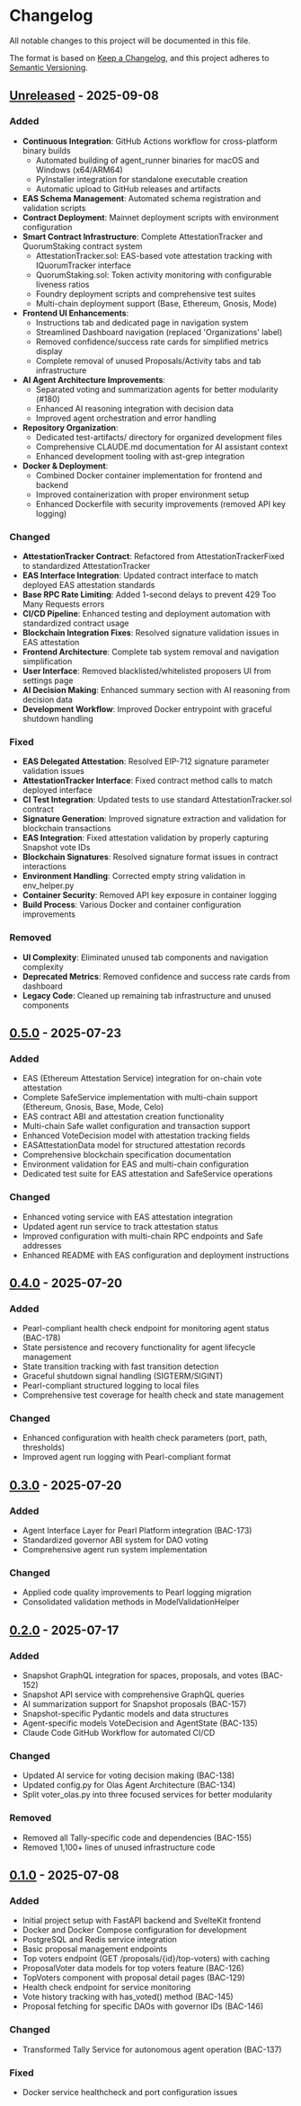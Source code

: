 # Changelog

All notable changes to this project will be documented in this file.

The format is based on [Keep a Changelog](https://keepachangelog.com/en/1.1.0/),
and this project adheres to [Semantic Versioning](https://semver.org/spec/v2.0.0.html).

## [Unreleased] - 2025-09-08

### Added
- **Continuous Integration**: GitHub Actions workflow for cross-platform binary builds
  - Automated building of agent_runner binaries for macOS and Windows (x64/ARM64)
  - PyInstaller integration for standalone executable creation
  - Automatic upload to GitHub releases and artifacts
- **EAS Schema Management**: Automated schema registration and validation scripts
- **Contract Deployment**: Mainnet deployment scripts with environment configuration
- **Smart Contract Infrastructure**: Complete AttestationTracker and QuorumStaking contract system
  - AttestationTracker.sol: EAS-based vote attestation tracking with IQuorumTracker interface
  - QuorumStaking.sol: Token activity monitoring with configurable liveness ratios
  - Foundry deployment scripts and comprehensive test suites
  - Multi-chain deployment support (Base, Ethereum, Gnosis, Mode)
- **Frontend UI Enhancements**:
  - Instructions tab and dedicated page in navigation system
  - Streamlined Dashboard navigation (replaced 'Organizations' label)
  - Removed confidence/success rate cards for simplified metrics display
  - Complete removal of unused Proposals/Activity tabs and tab infrastructure
- **AI Agent Architecture Improvements**:
  - Separated voting and summarization agents for better modularity (#180)
  - Enhanced AI reasoning integration with decision data
  - Improved agent orchestration and error handling
- **Repository Organization**:
  - Dedicated test-artifacts/ directory for organized development files
  - Comprehensive CLAUDE.md documentation for AI assistant context
  - Enhanced development tooling with ast-grep integration
- **Docker & Deployment**:
  - Combined Docker container implementation for frontend and backend
  - Improved containerization with proper environment setup
  - Enhanced Dockerfile with security improvements (removed API key logging)

### Changed
- **AttestationTracker Contract**: Refactored from AttestationTrackerFixed to standardized AttestationTracker
- **EAS Interface Integration**: Updated contract interface to match deployed EAS attestation standards
- **Base RPC Rate Limiting**: Added 1-second delays to prevent 429 Too Many Requests errors
- **CI/CD Pipeline**: Enhanced testing and deployment automation with standardized contract usage
- **Blockchain Integration Fixes**: Resolved signature validation issues in EAS attestation
- **Frontend Architecture**: Complete tab system removal and navigation simplification
- **User Interface**: Removed blacklisted/whitelisted proposers UI from settings page
- **AI Decision Making**: Enhanced summary section with AI reasoning from decision data
- **Development Workflow**: Improved Docker entrypoint with graceful shutdown handling

### Fixed
- **EAS Delegated Attestation**: Resolved EIP-712 signature parameter validation issues
- **AttestationTracker Interface**: Fixed contract method calls to match deployed interface
- **CI Test Integration**: Updated tests to use standard AttestationTracker.sol contract
- **Signature Generation**: Improved signature extraction and validation for blockchain transactions
- **EAS Integration**: Fixed attestation validation by properly capturing Snapshot vote IDs
- **Blockchain Signatures**: Resolved signature format issues in contract interactions
- **Environment Handling**: Corrected empty string validation in env_helper.py
- **Container Security**: Removed API key exposure in container logging
- **Build Process**: Various Docker and container configuration improvements

### Removed
- **UI Complexity**: Eliminated unused tab components and navigation complexity
- **Deprecated Metrics**: Removed confidence and success rate cards from dashboard
- **Legacy Code**: Cleaned up remaining tab infrastructure and unused components

## [0.5.0] - 2025-07-23
### Added
- EAS (Ethereum Attestation Service) integration for on-chain vote attestation
- Complete SafeService implementation with multi-chain support (Ethereum, Gnosis, Base, Mode, Celo)
- EAS contract ABI and attestation creation functionality
- Multi-chain Safe wallet configuration and transaction support
- Enhanced VoteDecision model with attestation tracking fields
- EASAttestationData model for structured attestation records
- Comprehensive blockchain specification documentation
- Environment validation for EAS and multi-chain configuration
- Dedicated test suite for EAS attestation and SafeService operations

### Changed
- Enhanced voting service with EAS attestation integration
- Updated agent run service to track attestation status
- Improved configuration with multi-chain RPC endpoints and Safe addresses
- Enhanced README with EAS configuration and deployment instructions

## [0.4.0] - 2025-07-20
### Added
- Pearl-compliant health check endpoint for monitoring agent status (BAC-178)
- State persistence and recovery functionality for agent lifecycle management
- State transition tracking with fast transition detection
- Graceful shutdown signal handling (SIGTERM/SIGINT)
- Pearl-compliant structured logging to local files
- Comprehensive test coverage for health check and state management

### Changed
- Enhanced configuration with health check parameters (port, path, thresholds)
- Improved agent run logging with Pearl-compliant format

## [0.3.0] - 2025-07-20
### Added
- Agent Interface Layer for Pearl Platform integration (BAC-173)
- Standardized governor ABI system for DAO voting
- Comprehensive agent run system implementation

### Changed
- Applied code quality improvements to Pearl logging migration
- Consolidated validation methods in ModelValidationHelper

## [0.2.0] - 2025-07-17
### Added
- Snapshot GraphQL integration for spaces, proposals, and votes (BAC-152)
- Snapshot API service with comprehensive GraphQL queries
- AI summarization support for Snapshot proposals (BAC-157)
- Snapshot-specific Pydantic models and data structures
- Agent-specific models VoteDecision and AgentState (BAC-135)
- Claude Code GitHub Workflow for automated CI/CD

### Changed
- Updated AI service for voting decision making (BAC-138)
- Updated config.py for Olas Agent Architecture (BAC-134)
- Split voter_olas.py into three focused services for better modularity

### Removed
- Removed all Tally-specific code and dependencies (BAC-155)
- Removed 1,100+ lines of unused infrastructure code

## [0.1.0] - 2025-07-08
### Added
- Initial project setup with FastAPI backend and SvelteKit frontend
- Docker and Docker Compose configuration for development
- PostgreSQL and Redis service integration
- Basic proposal management endpoints
- Top voters endpoint (GET /proposals/{id}/top-voters) with caching
- ProposalVoter data models for top voters feature (BAC-126)
- TopVoters component with proposal detail pages (BAC-129)
- Health check endpoint for service monitoring
- Vote history tracking with has_voted() method (BAC-145)
- Proposal fetching for specific DAOs with governor IDs (BAC-146)

### Changed
- Transformed Tally Service for autonomous agent operation (BAC-137)

### Fixed
- Docker service healthcheck and port configuration issues

[Unreleased]: https://github.com/quorum-ai/quorum-ai/compare/v0.5.0...HEAD
[0.5.0]: https://github.com/quorum-ai/quorum-ai/compare/v0.4.0...v0.5.0
[0.4.0]: https://github.com/quorum-ai/quorum-ai/compare/v0.3.0...v0.4.0
[0.3.0]: https://github.com/quorum-ai/quorum-ai/compare/v0.2.0...v0.3.0
[0.2.0]: https://github.com/quorum-ai/quorum-ai/compare/v0.1.0...v0.2.0
[0.1.0]: https://github.com/quorum-ai/quorum-ai/releases/tag/v0.1.0
